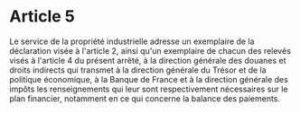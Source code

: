 # Article 5

Le service de la propriété industrielle adresse un exemplaire de la déclaration visée à l'article 2, ainsi qu'un exemplaire de chacun des relevés visés à l'article 4 du présent arrêté, à la direction générale des douanes et droits indirects qui transmet à la direction générale du Trésor et de la politique économique, à la Banque de France et à la direction générale des impôts les renseignements qui leur sont respectivement nécessaires sur le plan financier, notamment en ce qui concerne la balance des paiements.

